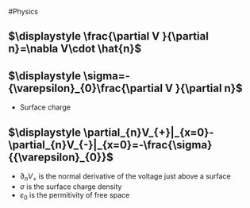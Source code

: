 #Physics 
## $\displaystyle \frac{\partial V }{\partial n}=\nabla V\cdot \hat{n}$
## $\displaystyle \sigma=-{\varepsilon}_{0}\frac{\partial V }{\partial n}$
* Surface charge
## $\displaystyle \partial_{n}V_{+}|_{x=0}-\partial_{n}V_{-}|_{x=0}=-\frac{\sigma}{{\varepsilon}_{0}}$
* $\displaystyle \partial_{n}V_{+}$ is the normal derivative of the voltage just above a surface
* $\displaystyle \sigma$ is the surface charge density
* $\displaystyle {\varepsilon}_{0}$ is the permitivity of free space